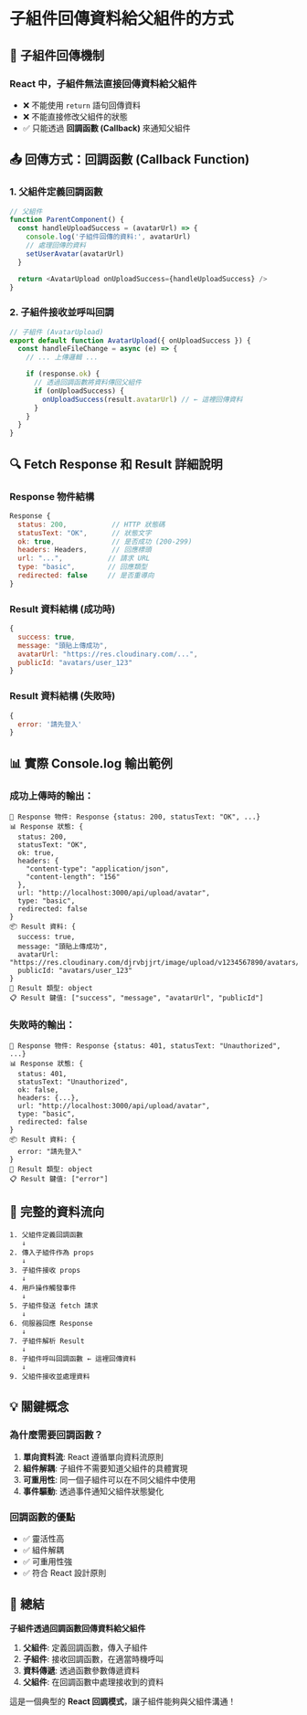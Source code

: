 # 子組件回傳資料給父組件的方式

## 🔄 子組件回傳機制

### **React 中，子組件無法直接回傳資料給父組件**

- ❌ 不能使用 `return` 語句回傳資料
- ❌ 不能直接修改父組件的狀態
- ✅ 只能透過 **回調函數 (Callback)** 來通知父組件

## 📤 回傳方式：回調函數 (Callback Function)

### 1. **父組件定義回調函數**

```javascript
// 父組件
function ParentComponent() {
  const handleUploadSuccess = (avatarUrl) => {
    console.log('子組件回傳的資料:', avatarUrl)
    // 處理回傳的資料
    setUserAvatar(avatarUrl)
  }

  return <AvatarUpload onUploadSuccess={handleUploadSuccess} />
}
```

### 2. **子組件接收並呼叫回調**

```javascript
// 子組件 (AvatarUpload)
export default function AvatarUpload({ onUploadSuccess }) {
  const handleFileChange = async (e) => {
    // ... 上傳邏輯 ...

    if (response.ok) {
      // 透過回調函數將資料傳回父組件
      if (onUploadSuccess) {
        onUploadSuccess(result.avatarUrl) // ← 這裡回傳資料
      }
    }
  }
}
```

## 🔍 Fetch Response 和 Result 詳細說明

### **Response 物件結構**

```javascript
Response {
  status: 200,           // HTTP 狀態碼
  statusText: "OK",      // 狀態文字
  ok: true,              // 是否成功 (200-299)
  headers: Headers,      // 回應標頭
  url: "...",           // 請求 URL
  type: "basic",        // 回應類型
  redirected: false     // 是否重導向
}
```

### **Result 資料結構 (成功時)**

```javascript
{
  success: true,
  message: "頭貼上傳成功",
  avatarUrl: "https://res.cloudinary.com/...",
  publicId: "avatars/user_123"
}
```

### **Result 資料結構 (失敗時)**

```javascript
{
  error: '請先登入'
}
```

## 📊 實際 Console.log 輸出範例

### 成功上傳時的輸出：

```
📡 Response 物件: Response {status: 200, statusText: "OK", ...}
📊 Response 狀態: {
  status: 200,
  statusText: "OK",
  ok: true,
  headers: {
    "content-type": "application/json",
    "content-length": "156"
  },
  url: "http://localhost:3000/api/upload/avatar",
  type: "basic",
  redirected: false
}
📦 Result 資料: {
  success: true,
  message: "頭貼上傳成功",
  avatarUrl: "https://res.cloudinary.com/djrvbjjrt/image/upload/v1234567890/avatars/user_123.webp",
  publicId: "avatars/user_123"
}
🔗 Result 類型: object
📋 Result 鍵值: ["success", "message", "avatarUrl", "publicId"]
```

### 失敗時的輸出：

```
📡 Response 物件: Response {status: 401, statusText: "Unauthorized", ...}
📊 Response 狀態: {
  status: 401,
  statusText: "Unauthorized",
  ok: false,
  headers: {...},
  url: "http://localhost:3000/api/upload/avatar",
  type: "basic",
  redirected: false
}
📦 Result 資料: {
  error: "請先登入"
}
🔗 Result 類型: object
📋 Result 鍵值: ["error"]
```

## 🔄 完整的資料流向

```
1. 父組件定義回調函數
   ↓
2. 傳入子組件作為 props
   ↓
3. 子組件接收 props
   ↓
4. 用戶操作觸發事件
   ↓
5. 子組件發送 fetch 請求
   ↓
6. 伺服器回應 Response
   ↓
7. 子組件解析 Result
   ↓
8. 子組件呼叫回調函數 ← 這裡回傳資料
   ↓
9. 父組件接收並處理資料
```

## 💡 關鍵概念

### **為什麼需要回調函數？**

1. **單向資料流**: React 遵循單向資料流原則
2. **組件解耦**: 子組件不需要知道父組件的具體實現
3. **可重用性**: 同一個子組件可以在不同父組件中使用
4. **事件驅動**: 透過事件通知父組件狀態變化

### **回調函數的優點**

- ✅ 靈活性高
- ✅ 組件解耦
- ✅ 可重用性強
- ✅ 符合 React 設計原則

## 🎯 總結

**子組件透過回調函數回傳資料給父組件**

1. **父組件**: 定義回調函數，傳入子組件
2. **子組件**: 接收回調函數，在適當時機呼叫
3. **資料傳遞**: 透過函數參數傳遞資料
4. **父組件**: 在回調函數中處理接收到的資料

這是一個典型的 **React 回調模式**，讓子組件能夠與父組件溝通！




